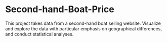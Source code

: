 # Second-hand-Boat-Price
This project takes data from a second-hand boat selling website. Visualize and explore the data with particular emphasis on geographical differences, and conduct statistical analyses.
